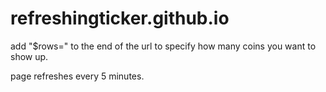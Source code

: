 # refreshingticker.github.io

add "$rows=" to the end of the url to specify how many coins you want to show up.

page refreshes every 5 minutes.
